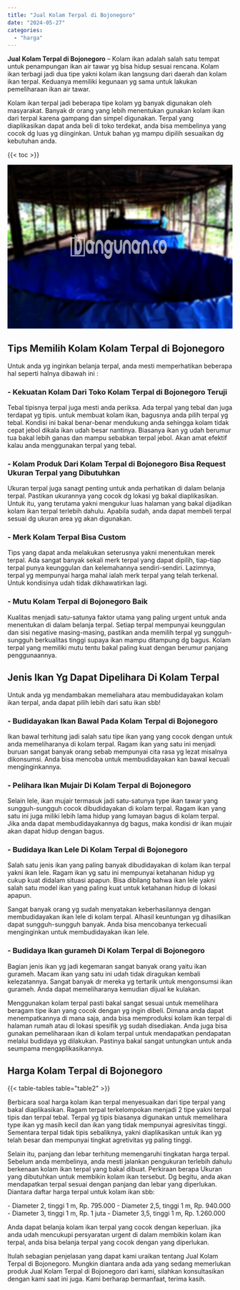 ```yaml
---
title: "Jual Kolam Terpal di Bojonegoro"
date: "2024-05-27"
categories: 
  - "harga"
---
```


**Jual Kolam Terpal di Bojonegoro** – Kolam ikan adalah salah satu tempat untuk penampungan ikan air tawar yg bisa hidup sesuai rencana. Kolam ikan terbagi jadi dua tipe yakni kolam ikan langsung dari daerah dan kolam ikan terpal. Keduanya memiliki kegunaan yg sama untuk lakukan pemeliharaan ikan air tawar.

Kolam ikan terpal jadi beberapa tipe kolam yg banyak digunakan oleh masyarakat. Banyak dr orang yang lebih menentukan gunakan kolam ikan dari terpal karena gampang dan simpel digunakan. Terpal yang diaplikasikan dapat anda beli di toko terdekat, anda bisa membelinya yang cocok dg luas yg diinginkan. Untuk bahan yg mampu dipilih sesuaikan dg kebutuhan anda.

{{< toc >}}

![Jual Kolam Terpal di Bojonegoro](/images/jual-kolam-terpal-62.png)

## Tips Memilih Kolam Kolam Terpal di Bojonegoro

Untuk anda yg inginkan belanja terpal, anda mesti memperhatikan beberapa hal seperti halnya dibawah ini :

### \- Kekuatan Kolam Dari Toko Kolam Terpal di Bojonegoro Teruji

Tebal tipisnya terpal juga mesti anda periksa. Ada terpal yang tebal dan juga terdapat yg tipis. untuk membuat kolam ikan, bagusnya anda pilih terpal yg tebal. Kondisi ini bakal benar-benar mendukung anda sehingga kolam tidak cepat jebol dikala ikan udah besar nantinya. Biasanya ikan yg udah berumur tua bakal lebih ganas dan mampu sebabkan terpal jebol. Akan amat efektif kalau anda menggunakan terpal yang tebal.

### \- Kolam Produk Dari Kolam Terpal di Bojonegoro Bisa Request Ukuran Terpal yang Dibutuhkan

Ukuran terpal juga sanagt penting untuk anda perhatikan di dalam belanja terpal. Pastikan ukurannya yang cocok dg lokasi yg bakal diaplikasikan. Untuk itu, yang terutama yakni mengukur luas halaman yang bakal dijadikan kolam ikan terpal terlebih dahulu. Apabila sudah, anda dapat membeli terpal sesuai dg ukuran area yg akan digunakan.

### \- Merk Kolam Terpal Bisa Custom

Tips yang dapat anda melakukan seterusnya yakni menentukan merek terpal. Ada sangat banyak sekali merk terpal yang dapat dipilih, tiap-tiap terpal punya keunggulan dan kelemahannya sendiri-sendiri. Lazimnya, terpal yg mempunyai harga mahal ialah merk terpal yang telah terkenal. Untuk kondisinya udah tidak dikhawatirkan lagi.

### \- Mutu Kolam Terpal di Bojonegoro Baik

Kualitas menjadi satu-satunya faktor utama yang paling urgent untuk anda menentukan di dalam belanja terpal. Setiap terpal mempunyai keunggulan dan sisi negative masing-masing, pastikan anda memilih terpal yg sungguh-sungguh berkualitas tinggi supaya ikan mampu ditampung dg bagus. Kolam terpal yang memiliki mutu tentu bakal paling kuat dengan berumur panjang penggunaannya.

## Jenis Ikan Yg Dapat Dipelihara Di Kolam Terpal

Untuk anda yg mendambakan memeliahara atau membudidayakan kolam ikan terpal, anda dapat pilih lebih dari satu ikan sbb!

### \- Budidayakan Ikan Bawal Pada Kolam Terpal di Bojonegoro

Ikan bawal terhitung jadi salah satu tipe ikan yang yang cocok dengan untuk anda memeliharanya di kolam terpal. Ragam ikan yang satu ini menjadi buruan sangat banyak orang sebab mempunyai cita rasa yg lezat misalnya dikonsumsi. Anda bisa mencoba untuk membudidayakan kan bawal kecuali menginginkannya.

### \- Pelihara Ikan Mujair Di Kolam Terpal di Bojonegoro

Selain lele, ikan mujair termasuk jadi satu-satunya type ikan tawar yang sungguh-sungguh cocok dibudidayakan di kolam terpal. Ragam ikan yang satu ini juga miliki lebih lama hidup yang lumayan bagus di kolam terpal. Jika anda dapat membudidayakannya dg bagus, maka kondisi dr ikan mujair akan dapat hidup dengan bagus.

### \- Budidaya Ikan Lele Di Kolam Terpal di Bojonegoro

Salah satu jenis ikan yang paling banyak dibudidayakan di kolam ikan terpal yakni ikan lele. Ragam ikan yg satu ini mempunyai ketahanan hidup yg cukup kuat didalam situasi apapun. Bisa dibilang bahwa ikan lele yakni salah satu model ikan yang paling kuat untuk ketahanan hidup di lokasi apapun.

Sangat banyak orang yg sudah menyatakan keberhasilannya dengan membudidayakan ikan lele di kolam terpal. Alhasil keuntungan yg dihasilkan dapat sungguh-sungguh banyak. Anda bisa mencobanya terkecuali menginginkan untuk membudidayakan ikan lele.

### \- Budidaya Ikan gurameh Di Kolam Terpal di Bojonegoro

Bagian jenis ikan yg jadi kegemaran sangat banyak orang yaitu ikan gurameh. Macam ikan yang satu ini udah tidak diragukan kembali kelezatannya. Sangat banyak dr mereka yg tertarik untuk mengonsumsi ikan gurameh. Anda dapat memeliharanya kemudian dijual ke kulakan.

Menggunakan kolam terpal pasti bakal sangat sesuai untuk memelihara beragam tipe ikan yang cocok dengan yg ingin dibeli. Dimana anda dapat menempatkannya di mana saja, anda bisa memproduksi kolam ikan terpal di halaman rumah atau di lokasi spesifik yg sudah disediakan. Anda juga bisa gunakan pemeliharaan ikan di kolam terpal untuk mendapatkan pendapatan melalui budidaya yg dilakukan. Pastinya bakal sangat untungkan untuk anda seumpama mengaplikasikannya.

## Harga Kolam Terpal di Bojonegoro

{{< table-tables table="table2" >}}

Berbicara soal harga kolam ikan terpal menyesuaikan dari tipe terpal yang bakal diaplikasikan. Ragam terpal terkelompokan menjadi 2 tipe yakni terpal tipis dan terpal tebal. Terpal yg tipis biasanya digunakan untuk memelihara type ikan yg masih kecil dan ikan yang tidak mempunyai agresivitas tinggi. Sementara terpal tidak tipis sebaliknya, yakni diaplikasikan untuk ikan yg telah besar dan mempunyai tingkat agretivitas yg paling tinggi.

Selain itu, panjang dan lebar terhitung memengaruhi tingkatan harga terpal. Sebelum anda membelinya, anda mesti jalankan pengukuran terlebih dahulu berkenaan kolam ikan terpal yang bakal dibuat. Perkiraan berapa Ukuran yang dibutuhkan untuk membikin kolam ikan tersebut. Dg begitu, anda akan mendapatkan terpal sesuai dengan panjang dan lebar yang diperlukan. Diantara daftar harga terpal untuk kolam ikan sbb:

\- Diameter 2, tinggi 1 m, Rp. 795.000 - Diameter 2,5, tinggi 1 m, Rp. 940.000 - Diameter 3, tinggi 1 m, Rp. 1 juta - Diameter 3,5, tinggi 1 m, Rp. 1.260.000

Anda dapat belanja kolam ikan terpal yang cocok dengan keperluan. jika anda udah mencukupi persyaratan urgent di dalam membikin kolam ikan terpal, anda bisa belanja terpal yang cocok dengan yang diperlukan.

Itulah sebagian penjelasan yang dapat kami uraikan tentang Jual Kolam Terpal di Bojonegoro. Mungkin diantara anda ada yang sedang memerlukan produk Jual Kolam Terpal di Bojonegoro dari kami, silahkan konsultasikan dengan kami saat ini juga. Kami berharap bermanfaat, terima kasih.
